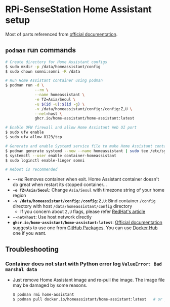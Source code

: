 RPi-SenseStation Home Assistant setup
=====================================
Most of parts referenced from [official documentation](https://www.home-assistant.io/installation/raspberrypi).

## `podman` run commands
```sh
# Create directory for Home Assistant configs
$ sudo mkdir -p /data/homeassistant/config
$ sudo chown somni:somni -R /data

# Run Home Assistant container using podman
$ podman run -d \
             --rm \
             --name homeassistant \
             -e TZ=Asia/Seoul \
             -u $(id -u):$(id -g) \
             -v /data/homeassistant/config:/config:Z,U \
             --net=host \
             ghcr.io/home-assistant/home-assistant:latest

# Enable UFW firewall and allow Home Assistant Web UI port
$ sudo ufw enable
$ sudo ufw allow 8123/tcp

# Generate and enable Systemd service file to make Home Assistant container starts on boot automatically
$ podman generate systemd --new --name homeassistant | sudo tee /etc/systemd/user/container-homeassistant.service
$ systemctl --user enable container-homeassistant
$ sudo loginctl enable-linger somni

# Reboot is recommended
```
  - **`--rm`**: Removes container when exit. Home Assistant container doesn't do great when restart its stopped container...
  - **`-e TZ=Asia/Seoul`**: Change `Asia/Seoul` with timezone string of your home region
  - **`-v /data/homeassistant/config:/config:Z,U`**: Bind container `/config` directory with host `/data/homeassistant/config` directory
    - If you concern about `Z,U` flags, please refer [RedHat's article](https://www.redhat.com/sysadmin/debug-rootless-podman-mounted-volumes)
  - **`--net=host`**: Use host network directly
  - **`ghcr.io/home-assistant/home-assistant:latest`**: [Official documentation](https://www.home-assistant.io/installation/raspberrypi#platform-installation) suggests to use one from [GitHub Packages](https://github.com/home-assistant/core/pkgs/container/home-assistant). You can use [Docker Hub](https://hub.docker.com/r/homeassistant/home-assistant) one if you want.

## Troubleshooting
### Container does not start with Python error log `ValueError: Bad marshal data`
 - Just remove Home Assistant image and re-pull the image. The image file may be damaged by some reasons.
   ```sh
   $ podman rmi home-assistant
   $ podman pull docker.io/homeassistant/home-assistant:latest   # or just execute `podman run` command above
   ```

